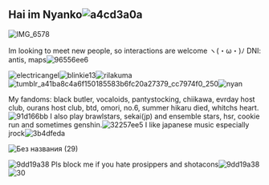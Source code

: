 ## Hai im Nyanko![a4cd3a0a](https://github.com/user-attachments/assets/19aa0910-585d-47d2-b752-e2b2e14f4abb)
![IMG_6578](https://github.com/user-attachments/assets/f4597b3a-7e9c-4195-ac9a-798ff7d2234b)

Im looking to meet new people, so interactions are welcome ヽ(・ω・)ﾉ DNI: antis, maps![96556ee6](https://github.com/user-attachments/assets/f0cdfcc6-afbd-405c-ac5e-bbf104ac2e13)

![electricangel](https://github.com/user-attachments/assets/30c01b25-2029-4722-ae18-1b6c259e6c07)![blinkie13](https://github.com/user-attachments/assets/d6a37318-52bb-4f61-8ba9-9e3917c1174b)![rilakuma](https://github.com/user-attachments/assets/d8c3f47a-14f3-480f-881a-fdd4d58a8369)![tumblr_a41ba8c4a6f150185583b6fc20a27379_cc7974f0_250](https://github.com/user-attachments/assets/aaa995ae-0c2d-42e2-a583-46214290fe7f)![nyan](https://github.com/user-attachments/assets/733c9bbb-cf8c-4da5-b994-368cda09d856)


My fandoms: black butler, vocaloids, pantystocking, chiikawa, evrday host club, ourans host club, btd, omori, no.6, summer hikaru died, whitchs heart.
![91d166bb](https://github.com/user-attachments/assets/54fc6e9a-01d7-4910-9e23-2c697745b208)
 I also play brawlstars, sekai(jp) and ensemble stars, hsr, cookie run and sometimes genshin.![32257ee5](https://github.com/user-attachments/assets/285005aa-edea-484d-a2d1-ed3ac623577e) 
 I like japanese music especially jrock![3b4dfeda](https://github.com/user-attachments/assets/a9eb9bd7-5862-41ed-b860-393e8d235b1a)

 ![Без названия (29)](https://github.com/user-attachments/assets/fba7f89d-ff8f-42eb-9ba3-29f0f30ad36c)

![9dd19a38](https://github.com/user-attachments/assets/0304add6-3f25-4055-bec8-f83adf3a2392)
 Pls block me if you hate prosippers and shotacons![9dd19a38](https://github.com/user-attachments/assets/d2dfdeb9-a511-4c70-ac10-02a3f58b16da)![30](https://github.com/user-attachments/assets/670f41eb-02c0-4521-9a65-0c7ec0964c5b)

